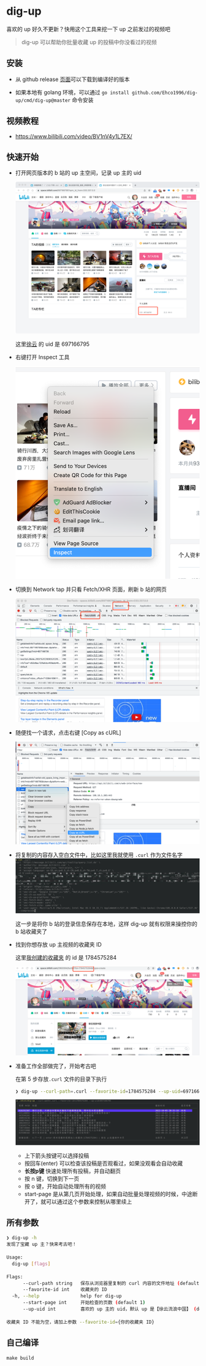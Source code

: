 # dig-up

喜欢的 up 好久不更新？快用这个工具来挖一下 up 之前发过的视频吧

> dig-up 可以帮助你批量收藏 up 的投稿中你没看过的视频

## 安装

* 从 github release [页面](https://github.com/Ehco1996/dig-up/releases)可以下载到编译好的版本

* 如果本地有 golang 环境，可以通过 `go install github.com/Ehco1996/dig-up/cmd/dig-up@master` 命令安装

## 视频教程

* <https://www.bilibili.com/video/BV1nV4y1L7EX/>

## 快速开始

* 打开网页版本的 b 站的 up 主空间，记录 up 主的 uid

  ![Example](./docs/1.png)

  这里[徐云](https://space.bilibili.com/697166795)  的 uid 是 697166795

* 右键打开 Inspect 工具

  ![Example](./docs/2.png)

* 切换到 Network tap 并只看 Fetch/XHR 页面，刷新 b 站的网页

  ![Example](./docs/3.png)

* 随便找一个请求，点击右键 [Copy as cURL]

  ![Example](./docs/4.png)

* 将复制的内容存入空白文件中，比如这里我就使用 `.curl` 作为文件名字
  ![Example](./docs/5.png)

  这一步是将你 b 站的登录信息保存在本地，这样 dig-up 就有权限来操控你的 b 站收藏夹了

* 找到你想存放 up 主视频的收藏夹 ID

  这里[我创建的收藏夹](https://space.bilibili.com/2960084/favlist?fid=1784575284)  的 id 是 1784575284

  ![Example](./docs/6.png)

* 准备工作全部做完了，开始考古吧

  在第 5 步存放`.curl` 文件的目录下执行

  ```bash
  ❯ dig-up --curl-path=.curl --favorite-id=1784575284 --up-uid=697166795 --start-page=1
  ```

  ![Example](./docs/7.png)

  * 上下箭头按键可以选择投稿
  * 按回车(enter) 可以检查该投稿是否观看过，如果没观看会自动收藏
  * **长按p键** 快速处理所有投稿，并自动翻页
  * 按 n 键，切换到下一页
  * 按 o 键，开始自动处理所有的视频
  * start-page 是从第几页开始处理，如果自动批量处理视频的时候，中途断开了，就可以通过这个参数来控制从哪里续上

## 所有参数

```bash
❯ dig-up -h
发现了宝藏 up 主？快来考古吧！

Usage:
  dig-up [flags]

Flags:
      --curl-path string   保存从浏览器里复制的 curl 内容的文件地址 (default ".curl")
      --favorite-id int    收藏夹的 ID
  -h, --help               help for dig-up
      --start-page int     开始检查的页数 (default 1)
      --up-uid int         喜欢的 up 主的 uid，默认 up 是【徐云流浪中国】 (default 697166795)

收藏夹 ID 不能为空，请加上参数 --favorite-id={你的收藏夹 ID}
```

## 自己编译

`make build`
